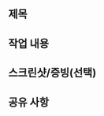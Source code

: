 ## 제목

<!--
제목 가이드: [feat/fix/chore/refactor] : 제목
예) feat: 메인페이지 생성
-->

## 작업 내용

<!-- 작업 목적과 배경을 간단히 설명하세요. -->

## 스크린샷/증빙(선택)

<!-- 페이지, 화면, 로그, API 응답 등 -->

## 공유 사항

<!-- 공유가 필요한 내용 -->
